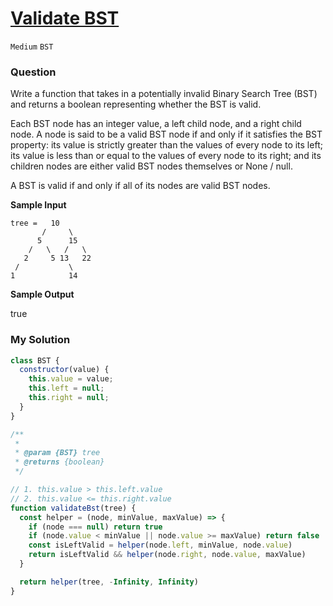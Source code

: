 # [Validate BST](https://www.algoexpert.io/questions/validate-bst)

`Medium` `BST`

### Question
Write a function that takes in a potentially invalid Binary Search Tree (BST) and returns a boolean representing whether the BST is valid.

Each BST node has an integer value, a left child node, and a right child node. A node is said to be a valid BST node if and only if it satisfies the BST property: its value is strictly greater than the values of every node to its left; its value is less than or equal to the values of every node to its right; and its children nodes are either valid BST nodes themselves or None / null.

A BST is valid if and only if all of its nodes are valid BST nodes.

**Sample Input**
```
tree =   10
       /     \
      5      15
    /   \   /   \
   2     5 13   22
 /           \
1            14
```

**Sample Output**

true

### My Solution
```js
class BST {
  constructor(value) {
    this.value = value;
    this.left = null;
    this.right = null;
  }
}

/**
 * 
 * @param {BST} tree
 * @returns {boolean}
 */

// 1. this.value > this.left.value
// 2. this.value <= this.right.value
function validateBst(tree) {
  const helper = (node, minValue, maxValue) => {
    if (node === null) return true
    if (node.value < minValue || node.value >= maxValue) return false
    const isLeftValid = helper(node.left, minValue, node.value)
    return isLeftValid && helper(node.right, node.value, maxValue)
  }

  return helper(tree, -Infinity, Infinity)
}
```
